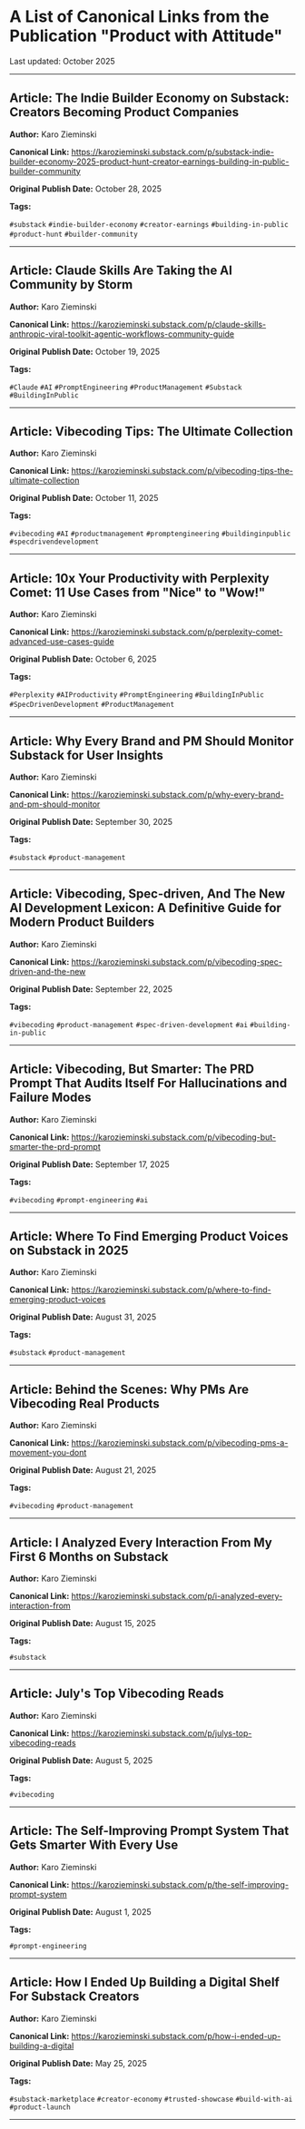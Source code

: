 # A List of Canonical Links from the Publication "Product with Attitude"

Last updated: October 2025

---

## Article: The Indie Builder Economy on Substack: Creators Becoming Product Companies

**Author:** Karo Zieminski

**Canonical Link:** https://karozieminski.substack.com/p/substack-indie-builder-economy-2025-product-hunt-creator-earnings-building-in-public-builder-community

**Original Publish Date:** October 28, 2025

**Tags:**

`#substack` `#indie-builder-economy` `#creator-earnings` `#building-in-public` `#product-hunt` `#builder-community`


---

## Article: Claude Skills Are Taking the AI Community by Storm

**Author:** Karo Zieminski

**Canonical Link:** https://karozieminski.substack.com/p/claude-skills-anthropic-viral-toolkit-agentic-workflows-community-guide

**Original Publish Date:** October 19, 2025

**Tags:**

`#Claude` `#AI` `#PromptEngineering` `#ProductManagement` `#Substack` `#BuildingInPublic`


---

## Article: Vibecoding Tips: The Ultimate Collection

**Author:** Karo Zieminski

**Canonical Link:** https://karozieminski.substack.com/p/vibecoding-tips-the-ultimate-collection

**Original Publish Date:** October 11, 2025

**Tags:**

`#vibecoding` `#AI` `#productmanagement` `#promptengineering` `#buildinginpublic` `#specdrivendevelopment`


---

## Article: 10x Your Productivity with Perplexity Comet: 11 Use Cases from "Nice" to "Wow!"

**Author:** Karo Zieminski

**Canonical Link:** https://karozieminski.substack.com/p/perplexity-comet-advanced-use-cases-guide

**Original Publish Date:** October 6, 2025

**Tags:**

`#Perplexity` `#AIProductivity` `#PromptEngineering` `#BuildingInPublic` `#SpecDrivenDevelopment` `#ProductManagement`


---

## Article: Why Every Brand and PM Should Monitor Substack for User Insights

**Author:** Karo Zieminski

**Canonical Link:** https://karozieminski.substack.com/p/why-every-brand-and-pm-should-monitor

**Original Publish Date:** September 30, 2025

**Tags:**

`#substack` `#product-management`


---

## Article: Vibecoding, Spec-driven, And The New AI Development Lexicon: A Definitive Guide for Modern Product Builders

**Author:** Karo Zieminski

**Canonical Link:** https://karozieminski.substack.com/p/vibecoding-spec-driven-and-the-new

**Original Publish Date:** September 22, 2025

**Tags:**

`#vibecoding` `#product-management` `#spec-driven-development` `#ai` `#building-in-public`


---

## Article: Vibecoding, But Smarter: The PRD Prompt That Audits Itself For Hallucinations and Failure Modes

**Author:** Karo Zieminski

**Canonical Link:** https://karozieminski.substack.com/p/vibecoding-but-smarter-the-prd-prompt

**Original Publish Date:** September 17, 2025

**Tags:**

`#vibecoding` `#prompt-engineering` `#ai`


---

## Article: Where To Find Emerging Product Voices on Substack in 2025

**Author:** Karo Zieminski

**Canonical Link:** https://karozieminski.substack.com/p/where-to-find-emerging-product-voices

**Original Publish Date:** August 31, 2025

**Tags:**

`#substack` `#product-management`


---

## Article: Behind the Scenes: Why PMs Are Vibecoding Real Products

**Author:** Karo Zieminski

**Canonical Link:** https://karozieminski.substack.com/p/vibecoding-pms-a-movement-you-dont

**Original Publish Date:** August 21, 2025

**Tags:**

`#vibecoding` `#product-management`


---

## Article: I Analyzed Every Interaction From My First 6 Months on Substack

**Author:** Karo Zieminski

**Canonical Link:** https://karozieminski.substack.com/p/i-analyzed-every-interaction-from

**Original Publish Date:** August 15, 2025

**Tags:**

`#substack`


---

## Article: July's Top Vibecoding Reads

**Author:** Karo Zieminski

**Canonical Link:** https://karozieminski.substack.com/p/julys-top-vibecoding-reads

**Original Publish Date:** August 5, 2025

**Tags:**

`#vibecoding`


---

## Article: The Self-Improving Prompt System That Gets Smarter With Every Use

**Author:** Karo Zieminski

**Canonical Link:** https://karozieminski.substack.com/p/the-self-improving-prompt-system

**Original Publish Date:** August 1, 2025

**Tags:**

`#prompt-engineering`


---

## Article: How I Ended Up Building a Digital Shelf For Substack Creators

**Author:** Karo Zieminski

**Canonical Link:** https://karozieminski.substack.com/p/how-i-ended-up-building-a-digital 

**Original Publish Date:** May 25, 2025

**Tags:**

`#substack-marketplace` `#creator-economy` `#trusted-showcase` `#build-with-ai` `#product-launch`


---
